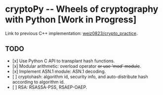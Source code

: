 cryptoPy -- Wheels of cryptography with Python \[Work in Progress\]
===================================================================

Link to previous C++ implementation: [weiz0823/crypto\_practice].

TODO
----

-   \[x\] Use Python C API to transplant hash functions.
-   \[x\] Modular arithmetic: overload operator ~~or use 'mod' module~~.
-   \[x\] Implement ASN.1 module: ASN.1 decoding.
-   \[ \] cryptohash: algorithm id, security info, and auto-distribute hash according to algorithm id.
-   \[ \] RSA: RSASSA-PSS, RSAEP-OAEP.

  [weiz0823/crypto\_practice]: https://github.com/weiz0823/crypto_practice
